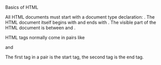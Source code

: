 Basics of HTML

All HTML documents must start with a document type declaration: <!DOCTYPE html>.
The HTML document itself begins with <html> and ends with </html>.
The visible part of the HTML document is between <body> and </body>.

HTML tags normally come in pairs like <p> and </p>
The first tag in a pair is the start tag, the second tag is the end tag.
